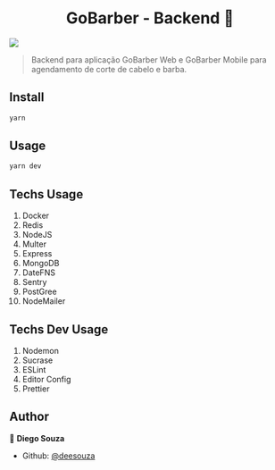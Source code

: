 <h1 align="center">GoBarber - Backend 👋</h1>
<p>
  <img src="https://img.shields.io/badge/version-1.0.0-blue.svg?cacheSeconds=2592000" />
</p>

> Backend para aplicação GoBarber Web e GoBarber Mobile para agendamento de corte de cabelo e barba.

## Install

```sh
yarn
```

## Usage

```sh
yarn dev
```

## Techs Usage

1. Docker
2. Redis
3. NodeJS
4. Multer
5. Express
6. MongoDB
7. DateFNS
8. Sentry
9. PostGree
10. NodeMailer

## Techs Dev Usage

1. Nodemon
2. Sucrase
3. ESLint
4. Editor Config
5. Prettier


## Author

👤 **Diego Souza**

* Github: [@deesouza](https://github.com/deesouza)
